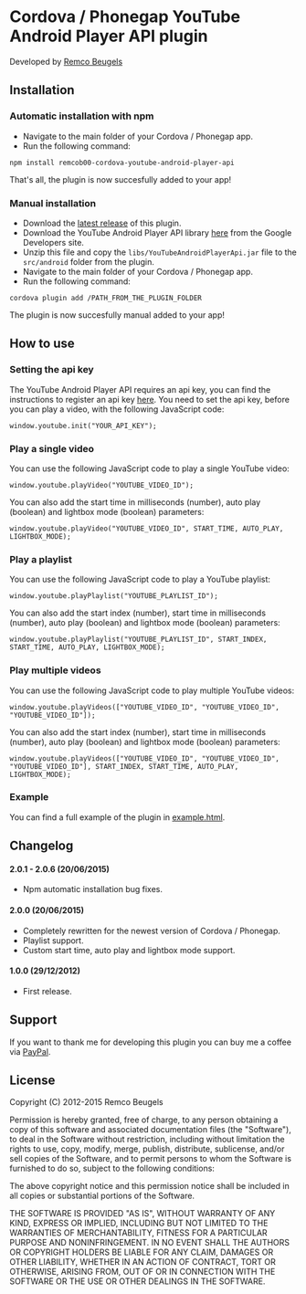 # Cordova / Phonegap YouTube Android Player API plugin
Developed by [Remco Beugels](http://remcobeugels.com/)

## Installation
### Automatic installation with npm
* Navigate to the main folder of your Cordova / Phonegap app.
* Run the following command:
```
npm install remcob00-cordova-youtube-android-player-api
```
That's all, the plugin is now succesfully added to your app!
### Manual installation
* Download the [latest release](https://github.com/RemcoB00/cordova-phonegap_youtube_player_api_android/releases/latest) of this plugin.
* Download the YouTube Android Player API library [here](https://developers.google.com/youtube/android/player/downloads/) from the Google Developers site.
* Unzip this file and copy the `libs/YouTubeAndroidPlayerApi.jar` file to the `src/android` folder from the plugin.
* Navigate to the main folder of your Cordova / Phonegap app.
* Run the following command:
```
cordova plugin add /PATH_FROM_THE_PLUGIN_FOLDER
```
The plugin is now succesfully manual added to your app!

## How to use
### Setting the api key
The YouTube Android Player API requires an api key, you can find the instructions to register an api key [here](https://developers.google.com/youtube/android/player/register). You need to set the api key, before you can play a video, with the following JavaScript code:
```
window.youtube.init("YOUR_API_KEY");
```

### Play a single video
You can use the following JavaScript code to play a single YouTube video:
```
window.youtube.playVideo("YOUTUBE_VIDEO_ID");
```
You can also add the start time in milliseconds (number), auto play (boolean) and lightbox mode (boolean) parameters:
```
window.youtube.playVideo("YOUTUBE_VIDEO_ID", START_TIME, AUTO_PLAY, LIGHTBOX_MODE);
```

### Play a playlist
You can use the following JavaScript code to play a YouTube playlist:
```
window.youtube.playPlaylist("YOUTUBE_PLAYLIST_ID");
```
You can also add the start index (number), start time in milliseconds (number), auto play (boolean) and lightbox mode (boolean) parameters:
```
window.youtube.playPlaylist("YOUTUBE_PLAYLIST_ID", START_INDEX, START_TIME, AUTO_PLAY, LIGHTBOX_MODE);
```

### Play multiple videos
You can use the following JavaScript code to play multiple YouTube videos:
```
window.youtube.playVideos(["YOUTUBE_VIDEO_ID", "YOUTUBE_VIDEO_ID", "YOUTUBE_VIDEO_ID"]);
```
You can also add the start index (number), start time in milliseconds (number), auto play (boolean) and lightbox mode (boolean) parameters:
```
window.youtube.playVideos(["YOUTUBE_VIDEO_ID", "YOUTUBE_VIDEO_ID", "YOUTUBE_VIDEO_ID"], START_INDEX, START_TIME, AUTO_PLAY, LIGHTBOX_MODE);
```

### Example
You can find a full example of the plugin in [example.html](https://github.com/RemcoB00/cordova-phonegap_youtube_player_api_android/blob/master/example.html).

## Changelog
#### 2.0.1 - 2.0.6 (20/06/2015)
* Npm automatic installation bug fixes.

#### 2.0.0 (20/06/2015)
* Completely rewritten for the newest version of Cordova / Phonegap.
* Playlist support.
* Custom start time, auto play and lightbox mode support.

#### 1.0.0 (29/12/2012)
* First release.

## Support
If you want to thank me for developing this plugin you can buy me a coffee via [PayPal](https://www.paypal.com/cgi-bin/webscr?cmd=_s-xclick&hosted_button_id=PYNGRKPD4YTEJ).

## License
Copyright (C) 2012-2015 Remco Beugels

Permission is hereby granted, free of charge, to any person obtaining a copy of this software and associated documentation files (the "Software"), to deal in the Software without restriction, including without limitation the rights to use, copy, modify, merge, publish, distribute, sublicense, and/or sell copies of the Software, and to permit persons to whom the Software is furnished to do so, subject to the following conditions:

The above copyright notice and this permission notice shall be included in all copies or substantial portions of the Software.

THE SOFTWARE IS PROVIDED "AS IS", WITHOUT WARRANTY OF ANY KIND, EXPRESS OR IMPLIED, INCLUDING BUT NOT LIMITED TO THE WARRANTIES OF MERCHANTABILITY, FITNESS FOR A PARTICULAR PURPOSE AND NONINFRINGEMENT. IN NO EVENT SHALL THE AUTHORS OR COPYRIGHT HOLDERS BE LIABLE FOR ANY CLAIM, DAMAGES OR OTHER LIABILITY, WHETHER IN AN ACTION OF CONTRACT, TORT OR OTHERWISE, ARISING FROM, OUT OF OR IN CONNECTION WITH THE SOFTWARE OR THE USE OR OTHER DEALINGS IN THE SOFTWARE.

